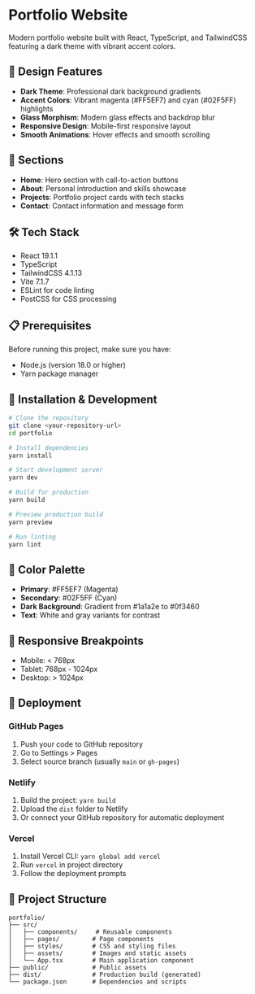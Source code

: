 # Portfolio Website

Modern portfolio website built with React, TypeScript, and TailwindCSS featuring a dark theme with vibrant accent colors.

## 🎨 Design Features

- **Dark Theme**: Professional dark background gradients
- **Accent Colors**: Vibrant magenta (#FF5EF7) and cyan (#02F5FF) highlights
- **Glass Morphism**: Modern glass effects and backdrop blur
- **Responsive Design**: Mobile-first responsive layout
- **Smooth Animations**: Hover effects and smooth scrolling

## 🚀 Sections

- **Home**: Hero section with call-to-action buttons
- **About**: Personal introduction and skills showcase
- **Projects**: Portfolio project cards with tech stacks
- **Contact**: Contact information and message form

## 🛠️ Tech Stack

- React 19.1.1
- TypeScript
- TailwindCSS 4.1.13
- Vite 7.1.7
- ESLint for code linting
- PostCSS for CSS processing

## 📋 Prerequisites

Before running this project, make sure you have:

- Node.js (version 18.0 or higher)
- Yarn package manager

## 🔧 Installation & Development

```bash
# Clone the repository
git clone <your-repository-url>
cd portfolio

# Install dependencies
yarn install

# Start development server
yarn dev

# Build for production
yarn build

# Preview production build
yarn preview

# Run linting
yarn lint
```

## 🎯 Color Palette

- **Primary**: #FF5EF7 (Magenta)
- **Secondary**: #02F5FF (Cyan)
- **Dark Background**: Gradient from #1a1a2e to #0f3460
- **Text**: White and gray variants for contrast

## 📱 Responsive Breakpoints

- Mobile: < 768px
- Tablet: 768px - 1024px
- Desktop: > 1024px

## 🚀 Deployment

### GitHub Pages
1. Push your code to GitHub repository
2. Go to Settings > Pages
3. Select source branch (usually `main` or `gh-pages`)

### Netlify
1. Build the project: `yarn build`
2. Upload the `dist` folder to Netlify
3. Or connect your GitHub repository for automatic deployment

### Vercel
1. Install Vercel CLI: `yarn global add vercel`
2. Run `vercel` in project directory
3. Follow the deployment prompts

## 📁 Project Structure

```
portfolio/
├── src/
│   ├── components/     # Reusable components
│   ├── pages/         # Page components
│   ├── styles/        # CSS and styling files
│   ├── assets/        # Images and static assets
│   └── App.tsx        # Main application component
├── public/            # Public assets
├── dist/              # Production build (generated)
└── package.json       # Dependencies and scripts
```
